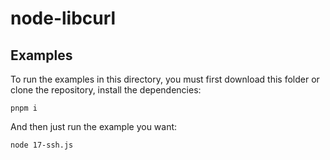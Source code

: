 # node-libcurl
## Examples

To run the examples in this directory, you must first download this folder or clone the repository, install the dependencies:
```
pnpm i
```

And then just run the example you want:
```
node 17-ssh.js
```

